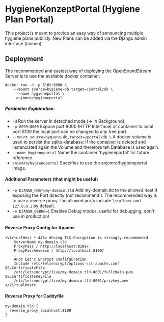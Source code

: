 # HygieneKonzeptPortal (Hygiene Plan Portal)
This project is meant to provide an easy way of announcing multiple hygiene plans publicly. New Plans can be added via the Django admin interface (/admin).

## Deployment
The recommended and easiest way of deploying the OpenSoundStream Server is to use the available docker container.

    docker run -d -p 8109:8000 \
        --mount source=hygiene-db,target=/portal/db \
         --name hygieneportal \
         anjomro/hygieneportal

##### Parameter Explanation:
- `-d` Run the server in detached mode (-> in Background)
- `-p 8099:8000` Expose port 8000 (HTTP Interface) of container to local port 8109 the local port can be changed to any free port.
- `--mount source=hygiene-db,target=/portal/db \` A docker volume is used to persist the sqlite-database: If the container is deleted and instanciated again the Volume and therefore teh Database is used again.
- `--name hygieneportal` Name the container 'hygieneportal' for future reference
- `anjomro/hygieneportal` Specifies to use the anjomro/hygieneportal image.

#### Additional Parameters (that might be useful)
- `-e DJANGO_HOST=my-domain.tld` Add my-domain.tld to the allowed host if exposing the Port directly (not recommend!).  The recommended way is to use a reverse proxy The allowed ports include `localhost` and `127.0.0.1` by default.
- `-e DJANGO_DEBUG=1` Enables Debug modus, useful for debugging, don't use in production!

#### Reverse Proxy Config for Apache

    <VirtualHost *:443> #Using TLS-Encryption is strongly recommended 
	    ServerName my-domain.tld  
	    ProxyPass / http://localhost:8109/  
	    ProxyPassReverse / http://localhost:8109/
	    
	    #For Let's Encrypt confifguration
	    Include /etc/letsencrypt/options-ssl-apache.conf SSLCertificateFile
	    /etc/letsencrypt/live/my-domain.tld-0001/fullchain.pem SSLCertificateKeyFile
	    /etc/letsencrypt/live/my-domain.tld-0001/privkey.pem
	</VirtualHost>
  
  #### Reverse Proxy for Caddyfile
  
    my-domain.tld {
      reverse_proxy localhost:8109
    }
  

